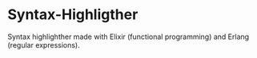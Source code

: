 # Syntax-Highligther
Syntax highlighther made with Elixir (functional programming) and Erlang (regular expressions).
